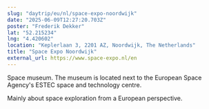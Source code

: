```yaml
---
slug: "daytrip/eu/nl/space-expo-noordwijk"
date: "2025-06-09T12:27:20.703Z"
poster: "Frederik Dekker"
lat: "52.215234"
lng: "4.420602"
location: "Keplerlaan 3, 2201 AZ, Noordwijk, The Netherlands"
title: "Space Expo Noordwijk"
external_url: https://www.space-expo.nl/en
---
```

Space museum. The museum is located next to the European Space Agency's ESTEC space and technology centre. 

Mainly about space exploration from a European perspective.